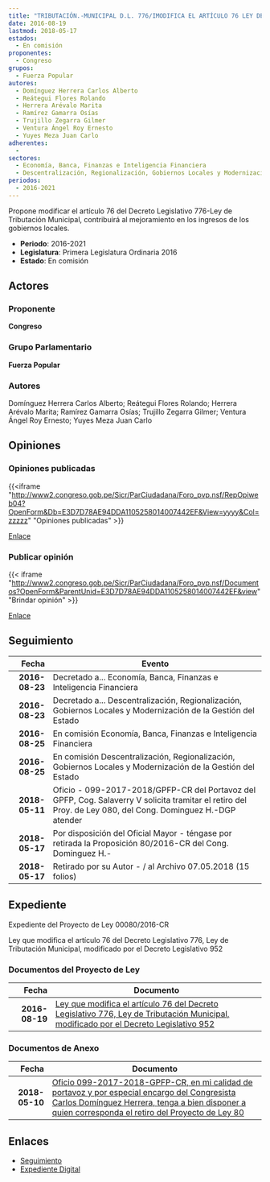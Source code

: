 ```yaml
---
title: "TRIBUTACIÓN.-MUNICIPAL D.L. 776/IMODIFICA EL ARTÍCULO 76 LEY DE..."
date: 2016-08-19
lastmod: 2018-05-17
estados: 
  - En comisión
proponentes: 
  - Congreso
grupos: 
  - Fuerza Popular
autores: 
  - Domínguez Herrera Carlos Alberto
  - Reátegui Flores Rolando
  - Herrera Arévalo Marita
  - Ramírez Gamarra Osías
  - Trujillo Zegarra Gilmer
  - Ventura Ángel Roy Ernesto
  - Yuyes Meza Juan Carlo
adherentes: 
  - 
sectores: 
  - Economía, Banca, Finanzas e Inteligencia Financiera
  - Descentralización, Regionalización, Gobiernos Locales y Modernización de la Gestión del Estado
periodos: 
  - 2016-2021
---
```


Propone modificar el artículo 76 del Decreto Legislativo 776-Ley de Tributación Municipal, contribuirá al mejoramiento en los ingresos de los gobiernos locales.

- **Periodo**: 2016-2021
- **Legislatura**: Primera Legislatura Ordinaria 2016
- **Estado**: En comisión

## Actores

### Proponente

**Congreso**

### Grupo Parlamentario

**Fuerza Popular**

### Autores

Domínguez Herrera Carlos Alberto; Reátegui Flores Rolando; Herrera Arévalo Marita; Ramírez Gamarra Osías; Trujillo Zegarra Gilmer; Ventura Ángel Roy Ernesto; Yuyes Meza Juan Carlo


## Opiniones

### Opiniones publicadas

{{<iframe "http://www2.congreso.gob.pe/Sicr/ParCiudadana/Foro_pvp.nsf/RepOpiweb04?OpenForm&Db=E3D7D78AE94DDA1105258014007442EF&View=yyyy&Col=zzzzz" "Opiniones publicadas" >}}

[Enlace](http://www2.congreso.gob.pe/Sicr/ParCiudadana/Foro_pvp.nsf/RepOpiweb04?OpenForm&Db=E3D7D78AE94DDA1105258014007442EF&View=yyyy&Col=zzzzz)
### Publicar opinión

{{< iframe "http://www2.congreso.gob.pe/Sicr/ParCiudadana/Foro_pvp.nsf/Documentos?OpenForm&ParentUnid=E3D7D78AE94DDA1105258014007442EF&view" "Brindar opinión" >}}

[Enlace](http://www2.congreso.gob.pe/Sicr/ParCiudadana/Foro_pvp.nsf/Documentos?OpenForm&ParentUnid=E3D7D78AE94DDA1105258014007442EF&view)

## Seguimiento

| Fecha | Evento |
|------:|--------|
| **2016-08-23** | Decretado a... Economía, Banca, Finanzas e Inteligencia Financiera|
| **2016-08-23** | Decretado a... Descentralización, Regionalización, Gobiernos Locales y Modernización de la Gestión del Estado|
| **2016-08-25** | En comisión Economía, Banca, Finanzas e Inteligencia Financiera|
| **2016-08-25** | En comisión Descentralización, Regionalización, Gobiernos Locales y Modernización de la Gestión del Estado|
| **2018-05-11** | Oficio - 099-2017-2018/GPFP-CR del Portavoz del GPFP, Cog. Salaverry V solicita tramitar el retiro del Proy. de Ley 080, del Cong. Dominguez H.-DGP atender|
| **2018-05-17** | Por disposición del Oficial Mayor - téngase por retirada la Proposición 80/2016-CR del Cong. Dominguez H.-|
| **2018-05-17** | Retirado por su Autor - / al Archivo 07.05.2018 (15 folios)|


## Expediente

Expediente del Proyecto de Ley 00080/2016-CR

Ley que modifica el artículo 76 del Decreto Legislativo 776, Ley de Tributación Municipal, modificado por el Decreto Legislativo 952


### Documentos del Proyecto de Ley

| Fecha | Documento |
|------:|--------|
| **2016-08-19** | [Ley que modifica el artículo 76 del Decreto Legislativo 776, Ley de Tributación Municipal, modificado por el Decreto Legislativo 952](http://www.leyes.congreso.gob.pe/Documentos/2016_2021/Proyectos_de_Ley_y_de_Resoluciones_Legislativas/PL00080_20160819.pdf) |

### Documentos de Anexo

| Fecha | Documento |
|------:|--------|
| **2018-05-10** | [Oficio 099-2017-2018-GPFP-CR, en mi calidad de portavoz y por especial encargo del Congresista Carlos Domínguez Herrera, tenga a bien disponer a quien corresponda el retiro del Proyecto de Ley 80](http://www.leyes.congreso.gob.pe/Documentos/2016_2021/Retiro_de_Proyecto/OFICIO-099-2017-2018-GPFP-CR.pdf) |

## Enlaces 

- [Seguimiento](http://www2.congreso.gob.pe/Sicr/TraDocEstProc/CLProLey2016.nsf/f7fff46988ca05b1052578e100829cc7/4d640d8e958c7abe0525801400795688?OpenDocument)
- [Expediente Digital](http://www2.congreso.gob.pe/Sicr/TraDocEstProc/CLProLey2016.nsf/f7fff46988ca05b1052578e100829cc7/4d640d8e958c7abe0525801400795688?OpenDocument&Click=05257FB7005EB655.eb71d0cf91d8294e05256cdf006b5706/$Body/0.1C6C)
